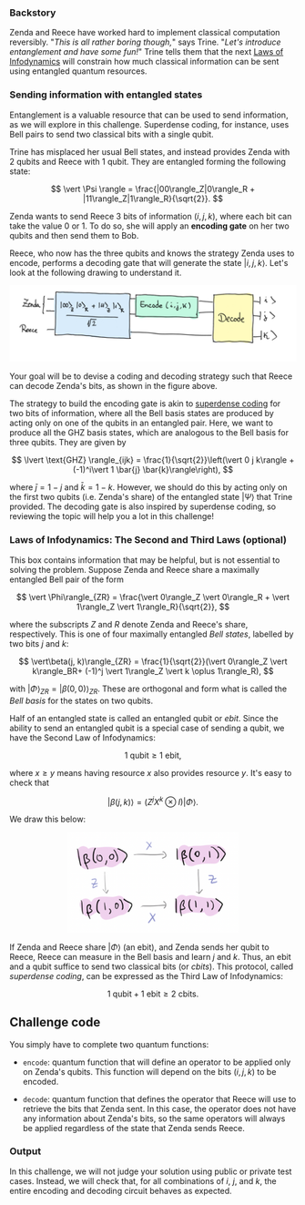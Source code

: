 ### Backstory

Zenda and Reece have worked hard to implement classical computation
reversibly.
"*This is all rather boring though,*" says Trine. "*Let's introduce
entanglement and have some fun!*"
Trine tells them that the next [Laws of
Infodynamics](https://en.wikipedia.org/wiki/Bennett%27s_laws) will
constrain how much classical information can be sent using entangled quantum
resources.

### Sending information with entangled states

Entanglement is a valuable resource that can be used to send
information, as we will explore in this challenge.
Superdense coding, for instance, uses Bell pairs to send two classical
bits with a single qubit.

Trine has misplaced her usual Bell states, and instead provides Zenda with 2 qubits and Reece with 1 qubit. They are entangled forming the following state: 

$$
\vert \Psi \rangle = \frac{|00\rangle_Z|0\rangle_R + |11\rangle_Z|1\rangle_R}{\sqrt{2}}.
$$

Zenda wants to send Reece 3 bits of information $(i,j,k),$ where each bit can take the value 0 or 1. To do so, she will apply an **encoding gate** on her two qubits and then send them to Bob.

Reece, who now has the three qubits and knows the strategy Zenda uses to encode, performs a decoding gate that will generate the state $|i,j,k\rangle.$
Let's look at the following drawing to understand it.

<p align="center">
<img src="./images/model_superdense.jpeg" alt="Sup-superdense" width="600">
</p>

Your goal will be to devise a coding and decoding strategy such that Reece can decode Zenda's bits, as shown in the figure above.

The strategy to build the encoding gate is akin to [superdense coding](https://en.wikipedia.org/wiki/Superdense_coding) for two bits of information, where all the Bell basis states are produced by acting only on one of the qubits in an entangled pair. Here, we want to produce all the GHZ basis states, which are analogous to the Bell basis for three qubits. They are given by 

$$
\lvert \text{GHZ} \rangle_{ijk} = \frac{1}{\sqrt{2}}\left(\vert 0 j k\rangle +(-1)^i\vert 1 \bar{j} \bar{k}\rangle\right),
$$

where $\bar{j}= 1-j$ and $\bar{k}= 1-k$. However, we should do this by acting only on the first two qubits (i.e. Zenda's share) of the entangled state $\vert\Psi\rangle$ that Trine provided. The decoding gate is also inspired by superdense coding, so reviewing the topic will help you a lot in this challenge!

### Laws of Infodynamics: The Second and Third Laws (optional)

This box contains information that may be helpful, but is not
essential to solving the problem.
Suppose Zenda and Reece share a maximally entangled Bell pair of the
form

$$
\vert \Phi\rangle_{ZR} = \frac{\vert 0\rangle_Z \vert
0\rangle_R + \vert 1\rangle_Z \vert 1\rangle_R}{\sqrt{2}},
$$

where the subscripts $Z$ and $R$ denote Zenda and Reece's share, respectively.
This is one of four maximally entangled *Bell states*, labelled by two
bits $j$ and $k$:

$$
\vert\beta(j, k)\rangle_{ZR} = \frac{1}{\sqrt{2}}(\vert 0\rangle_Z
\vert k\rangle_BR+ (-1)^j \vert 1\rangle_Z \vert k \oplus
1\rangle_R),
$$

with $\vert\Phi\rangle_{ZR} = \vert\beta(0,0)\rangle_{ZR}.$
These are orthogonal and form what is called the *Bell basis* for the
states on two qubits.

Half of an entangled state is called an entangled qubit or *ebit*.
Since the ability to send an entangled qubit is a special case of
sending a qubit, we have the Second Law of Infodynamics:

$$
1 \text{ qubit} \geq 1 \text{ ebit}, \tag{2}
$$

where $x \geq y$ means having resource $x$ also provides resource $y.$
It's easy to check that

$$
\vert \beta(j, k)\rangle = (Z^jX^k \otimes I )\vert \Phi\rangle.
$$

We draw this below:

<center>
<img src="./images/sd.png" alt="Bell states" width="300">
</center>

If Zenda and Reece share $\vert\Phi\rangle$ (an ebit), and Zenda sends her
qubit to Reece, Reece can measure in the Bell
basis and learn $j$ and $k.$ Thus, an ebit and a qubit suffice to
send two classical bits (or *cbits*).
This protocol, called *superdense coding*, can be expressed as
the Third Law of Infodynamics:

$$
1 \text{ qubit} + 1 \text{ ebit} \geq 2 \text{ cbits}. \tag{3}
$$
</details>

## Challenge code

You simply have to complete two quantum functions:

- `encode`: quantum function that will define an operator to be applied only on Zenda's qubits. This function will depend on the bits $(i,j,k)$ to be encoded.


- `decode`: quantum function that defines the operator that Reece will use to retrieve the bits that Zenda sent. In this case, the operator does not have any information about Zenda's bits, so the same operators will always be applied regardless of the state that Zenda sends Reece.

### Output

In this challenge, we will not judge your solution using public or private test cases. Instead, we will check that, for all combinations of $i$, $j$, and $k$, the entire encoding and decoding circuit behaves as expected.

